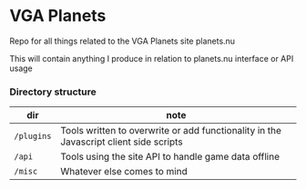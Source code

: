 # VGA Planets
Repo for all things related to the VGA Planets site planets.nu

This will contain anything I produce in relation to planets.nu interface or API usage

### Directory structure
| dir        | note
|------------|--------------
| `/plugins` | Tools written to overwrite or add functionality in the Javascript client side scripts
| `/api`     | Tools using the site API to handle game data offline
| `/misc`    | Whatever else comes to mind
